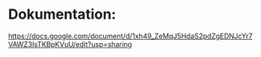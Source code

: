# Dokumentation:
https://docs.google.com/document/d/1xh49_ZeMqJ5HdaS2pdZgEDNJcYr7VAWZ3IsTKBpKVuU/edit?usp=sharing
